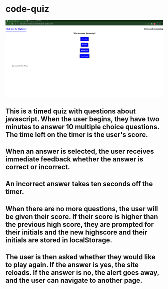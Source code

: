 # code-quiz

![site Screenshot](assets/ChrisWarrenCodeQuiz.png)

## This is a timed quiz with questions about javascript. When the user begins, they have two minutes to answer 10 multiple choice questions. The time left on the timer is the user's score.
## When an answer is selected, the user receives immediate feedback whether the answer is correct or incorrect.
## An incorrect answer takes ten seconds off the timer.
## When there are no more questions, the user will be given their score. If their score is higher than the previous high score, they are prompted for their initials and the new highscore and their initials are stored in localStorage.
## The user is then asked whether they would like to play again. If the answer is yes, the site reloads. If the answer is no, the alert goes away, and the user can navigate to another page.
